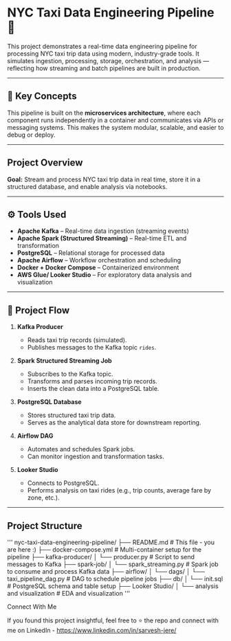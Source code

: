 # NYC Taxi Data Engineering Pipeline 🚖

This project demonstrates a real-time data engineering pipeline for processing NYC taxi trip data using modern, industry-grade tools. It simulates ingestion, processing, storage, orchestration, and analysis — reflecting how streaming and batch pipelines are built in production.

---

## 📌 Key Concepts

This pipeline is built on the **microservices architecture**, where each component runs independently in a container and communicates via APIs or messaging systems. This makes the system modular, scalable, and easier to debug or deploy.

---

##  Project Overview

**Goal:** Stream and process NYC taxi trip data in real time, store it in a structured database, and enable analysis via notebooks.

---

## ⚙️ Tools Used

- **Apache Kafka** – Real-time data ingestion (streaming events)
- **Apache Spark (Structured Streaming)** – Real-time ETL and transformation
- **PostgreSQL** – Relational storage for processed data
- **Apache Airflow** – Workflow orchestration and scheduling
- **Docker + Docker Compose** – Containerized environment
- **AWS Glue/ Looker Studio** – For exploratory data analysis and visualization

---

## 🔄 Project Flow

1. **Kafka Producer**
   - Reads taxi trip records (simulated).
   - Publishes messages to the Kafka topic `rides`.

2. **Spark Structured Streaming Job**
   - Subscribes to the Kafka topic.
   - Transforms and parses incoming trip records.
   - Inserts the clean data into a PostgreSQL table.

3. **PostgreSQL Database**
   - Stores structured taxi trip data.
   - Serves as the analytical data store for downstream reporting.

4. **Airflow DAG**
   - Automates and schedules Spark jobs.
   - Can monitor ingestion and transformation tasks.

5. **Looker Studio**
   - Connects to PostgreSQL.
   - Performs analysis on taxi rides (e.g., trip counts, average fare by zone, etc.).

---

##  Project Structure

'''
nyc-taxi-data-engineering-pipeline/
├── README.md # This file - you are here :)
├── docker-compose.yml # Multi-container setup for the pipeline
├── kafka-producer/
│ └── producer.py # Script to send messages to Kafka
├── spark-job/
│ └── spark_streaming.py # Spark job to consume and process Kafka data
├── airflow/
│ └── dags/
│ └── taxi_pipeline_dag.py # DAG to schedule pipeline jobs
├── db/
│ └── init.sql # PostgreSQL schema and table setup
├── Looker Studio/
│ └── analysis and visualization  # EDA and visualization
'''

Connect With Me

If you found this project insightful, feel free to ⭐ the repo and connect with me on LinkedIn - https://www.linkedin.com/in/sarvesh-jere/
